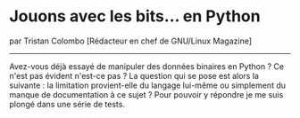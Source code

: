 # Jouons avec les bits... en Python
par Tristan Colombo [Rédacteur en chef de GNU/Linux Magazine]

---

Avez-vous déjà essayé de manipuler des données binaires en Python ? Ce n'est pas évident n'est-ce pas ? La question qui se pose est alors la suivante : la limitation provient-elle du langage lui-même ou simplement du manque de documentation à ce sujet ? Pour pouvoir y répondre je me suis plongé dans une série de tests.

